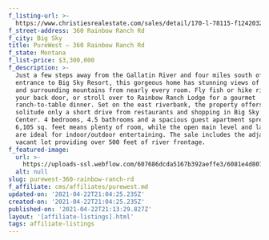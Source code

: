 ```yaml
---
f_listing-url: >-
  https://www.christiesrealestate.com/sales/detail/170-l-78115-f1242032138/360-rainbow-ranch-rd-big-sky-mt-59716
f_street-address: 360 Rainbow Ranch Rd
f_city: Big Sky
title: PureWest – 360 Rainbow Ranch Rd
f_state: Montana
f_list-price: $3,300,000
f_description: >-
  Just a few steps away from the Gallatin River and four miles south of the
  entrance to Big Sky Resort, this gorgeous home has stunning views of the river
  and surrounding mountains from nearly every room. Fly fish or hike right from
  your back door, or stroll over to Rainbow Ranch Lodge for a gourmet
  ranch-to-table dinner. Set on the east riverbank, the property offers quiet
  solitude only a short drive from restaurants and shopping in Big Sky’s Town
  Center. 4 bedrooms, 4.5 bathrooms and a spacious guest apartment spread over
  6,105 sq. feet means plenty of room, while the open main level and large deck
  are ideal for indoor/outdoor entertaining. The sale includes the adjacent
  vacant lot providing over 500 feet of river frontage.
f_featured-image:
  url: >-
    https://uploads-ssl.webflow.com/607686dcda5167b392aeffe3/6081e4d807a62df5955d83d5_60786379d7eb28547fac85b2_Screen_Shot_2020-12-22_at_8.57.04_AM.png
  alt: null
slug: purewest-360-rainbow-ranch-rd
f_affiliate: cms/affiliates/purewest.md
updated-on: '2021-04-22T21:04:25.235Z'
created-on: '2021-04-22T21:04:25.235Z'
published-on: '2021-04-22T21:13:29.827Z'
layout: '[affiliate-listings].html'
tags: affiliate-listings
---
```



